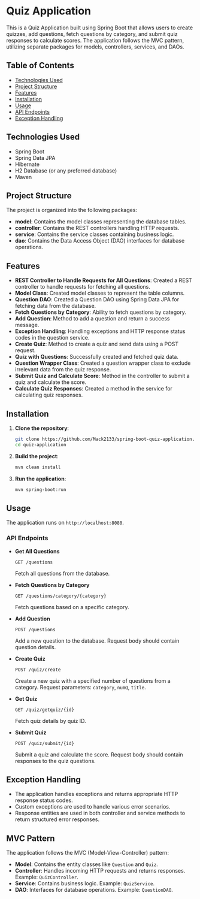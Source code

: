 # Quiz Application

This is a Quiz Application built using Spring Boot that allows users to create quizzes, add questions, fetch questions by category, and submit quiz responses to calculate scores. The application follows the MVC pattern, utilizing separate packages for models, controllers, services, and DAOs.

## Table of Contents

- [Technologies Used](#technologies-used)
- [Project Structure](#project-structure)
- [Features](#features)
- [Installation](#installation)
- [Usage](#usage)
- [API Endpoints](#api-endpoints)
- [Exception Handling](#exception-handling)

## Technologies Used

- Spring Boot
- Spring Data JPA
- Hibernate
- H2 Database (or any preferred database)
- Maven

## Project Structure

The project is organized into the following packages:

- **model**: Contains the model classes representing the database tables.
- **controller**: Contains the REST controllers handling HTTP requests.
- **service**: Contains the service classes containing business logic.
- **dao**: Contains the Data Access Object (DAO) interfaces for database operations.

## Features

- **REST Controller to Handle Requests for All Questions**: Created a REST controller to handle requests for fetching all questions.
- **Model Class**: Created model classes to represent the table columns.
- **Question DAO**: Created a Question DAO using Spring Data JPA for fetching data from the database.
- **Fetch Questions by Category**: Ability to fetch questions by category.
- **Add Question**: Method to add a question and return a success message.
- **Exception Handling**: Handling exceptions and HTTP response status codes in the question service.
- **Create Quiz**: Method to create a quiz and send data using a POST request.
- **Quiz with Questions**: Successfully created and fetched quiz data.
- **Question Wrapper Class**: Created a question wrapper class to exclude irrelevant data from the quiz response.
- **Submit Quiz and Calculate Score**: Method in the controller to submit a quiz and calculate the score.
- **Calculate Quiz Responses**: Created a method in the service for calculating quiz responses.

## Installation

1. **Clone the repository**:
   ```bash
   git clone https://github.com/Mack2133/spring-boot-quiz-application.git
   cd quiz-application
   ```

2. **Build the project**:
   ```bash
   mvn clean install
   ```

3. **Run the application**:
   ```bash
   mvn spring-boot:run
   ```

## Usage

The application runs on `http://localhost:8080`.

### API Endpoints

- **Get All Questions**
  ```http
  GET /questions
  ```
  Fetch all questions from the database.

- **Fetch Questions by Category**
  ```http
  GET /questions/category/{category}
  ```
  Fetch questions based on a specific category.

- **Add Question**
  ```http
  POST /questions
  ```
  Add a new question to the database. Request body should contain question details.

- **Create Quiz**
  ```http
  POST /quiz/create
  ```
  Create a new quiz with a specified number of questions from a category. Request parameters: `category`, `numQ`, `title`.

- **Get Quiz**
  ```http
  GET /quiz/getquiz/{id}
  ```
  Fetch quiz details by quiz ID.

- **Submit Quiz**
  ```http
  POST /quiz/submit/{id}
  ```
  Submit a quiz and calculate the score. Request body should contain responses to the quiz questions.

## Exception Handling

- The application handles exceptions and returns appropriate HTTP response status codes.
- Custom exceptions are used to handle various error scenarios.
- Response entities are used in both controller and service methods to return structured error responses.

## MVC Pattern

The application follows the MVC (Model-View-Controller) pattern:
- **Model**: Contains the entity classes like `Question` and `Quiz`.
- **Controller**: Handles incoming HTTP requests and returns responses. Example: `QuizController`.
- **Service**: Contains business logic. Example: `QuizService`.
- **DAO**: Interfaces for database operations. Example: `QuestionDAO`.
